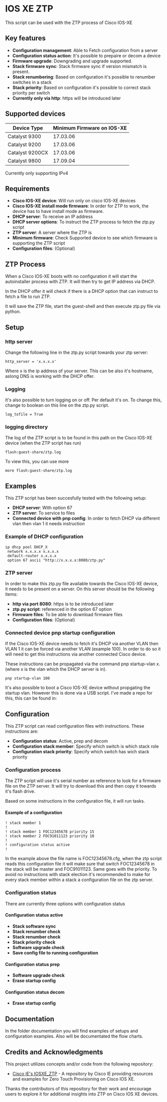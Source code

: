 
# IOS XE ZTP

This script can be used with the ZTP process of Cisco IOS-XE

## Key features

- **Configuration management**: Able to Fetch configuration from a server
- **Configuration status action**: It's possible to prepaire or decom a device
- **Firmware upgrade**: Downgrading and upgrade supported.
- **Stack firmware sync**: Stack firmware sync if version mismatch is present.
- **Stack renumbering**: Based on configuration it's possible to renumber switches in a stack
- **Stack priority**: Based on configuration it's possible to correct stack priority per switch
- **Currently only via http**: https will be introduced later

## Supported devices

| Device Type | Minimum Firmware on IOS-XE |
|-------------|----------------------------|
| Catalyst 9300         | 17.03.06         
| Catalyst 9200         | 17.03.06  
| Catalyst 9200CX       | 17.03.06
| Catalyst 9800         | 17.09.04             

Currently only supporting IPv4

## Requirements

- **Cisco IOS-XE device**: Will run only on cisco IOS-XE devices
- **Cisco IOS-XE install mode firmware**: In order for ZTP to work, the device has to have install mode as firmware.
- **DHCP server**: To receive an IP address
- **DHCP server options**: To instruct the ZTP process to fetch the ztp.py script
- **ZTP server**: A server where the ZTP is
- **Minimum firmware**: Check Supported device to see which firmware is supporting the ZTP script
- **Configuration files**: (Optional)




## ZTP Process

When a Cisco IOS-XE boots with no configuration it will start the autoinstaller process with ZTP. It will then try to get IP address via DHCP. 

In the DHCP offer it will check if there is a DHCP option that can instruct to fetch a file to run ZTP. 

It will save the ZTP file, start the guest-shell and then execute ztp.py file via python.

## Setup

### http server
Change the following line in the ztp.py script towards your ztp server:
```
http_server = 'x.x.x.x'
```

Where x is the ip address of your server. This can be also it's hostname, aslong DNS is working with the DHCP offer.

### Logging
It's also possible to turn logging on or off. Per default it's on. To change this, change to boolean on this line on the ztp.py script.
```
log_tofile = True
```

### logging directory
The log of the ZTP script is to be found in this path on the Cisco IOS-XE device (when the ZTP script has run)
```
flash:guest-share/ztp.log
```

To view this, you can use more

```
more flash:guest-share/ztp.log
```

## Examples

This ZTP script has been succesfully tested with the following setup:

- **DHCP server**: With option 67
- **ZTP server**: To service to files
- **Connected device with pnp config**: In order to fetch DHCP via different vlan then vlan 1 it needs instruction

### Example of DHCP configuration
```
ip dhcp pool DHCP_X
 network x.x.x.x x.x.x.x
 default-router x.x.x.x
 option 67 ascii "http://x.x.x.x:8080/ztp.py"
```

### ZTP server
In order to make this ztp.py file available towards the Cisco IOS-XE device, it needs to be present on a server. On this server should be the following items:

- **http via port 8080**: https is to be introduced later
- **ztp.py script**: referenced in the option 67 option
- **Firmware files**: To be able to download firmware files
- **Configuration files**: (Optional)

### Connected device pnp startup configuration
If the Cisco IOS-XE device needs to fetch it's DHCP via another VLAN then VLAN 1 it can be forced via another VLAN (example 100). In order to do so it will need to get this instructions via another connected Cisco device. 

These instructions can be propagated via the command pnp startup-vlan x. (where x is the vlan which the DHCP server is in).

```
pnp startup-vlan 100
```

It's also possible to boot a Cisco IOS-XE device without propgating the startup vlan. However this is done via a USB script. I've made a repo for this, this can be found in:


## Configuration

This ZTP script can read configuration files with instructions. These instructions are:

- **Configuration status**: Active, prep and decom
- **Configuration stack member**: Specify which switch is which stack role
- **Configuration stack priority**: Specify which switch has wich stack priority

### Configuration process
The ZTP script will use it's serial number as reference to look for a firmware file on the ZTP server. It will try to download this and then copy it towards it's flash drive. 

Based on some instructions in the configuration file, it will run tasks.

#### Example of a configuration
```
! stack member 1
!
! stack member 1 FOC12345678 priority 15
! stack member 2 FOC91011123 priority 10
!
! configuration status active
!
```

In the example above the file name is FOC12345678.cfg, when the ztp script reads this configuration file it will make sure that switch FOC12345678 in the stack will be master and FOC91011123. Same goes with the priority. To avoid no instructions with stack election it's recommended to make for every stack member within a stack a configuration file on the ztp server.

### Configuration status
There are currently three options with configuration status

#### Configuration status active
- **Stack software sync**
- **Stack renumber check**
- **Stack renumber check**
- **Stack priority check**
- **Software upgrade check**
- **Save config file to running configuration**

#### Configuration status prep
- **Software upgrade check**
- **Erase startup config**

#### Configuration status decom
- **Erase startup config**

## Documentation

In the folder documentation you will find examples of setups and configuration examples.
Also will be documentated the flow charts.
## Credits and Acknowledgments

This project utilizes concepts and/or code from the following repository:

- [Cisco IE's IOSXE_ZTP](https://github.com/cisco-ie/IOSXE_ZTP) - A repository by Cisco IE providing resources and examples for Zero Touch Provisioning on Cisco IOS XE.

Thanks the contributors of this repository for their work and encourage users to explore it for additional insights into ZTP on Cisco IOS XE devices.
